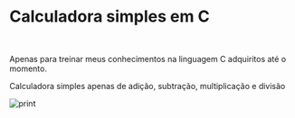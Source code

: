 <h1> Calculadora simples em C </h1>
<br>
<p> Apenas para treinar meus conhecimentos na linguagem C adquiritos até o momento. </p>
<p> Calculadora simples apenas de adição, subtração, multiplicação e divisão </p
<br>


![print](https://user-images.githubusercontent.com/65837228/167307000-50e54e54-e744-4d8d-aa1a-355fdef689d2.png)

